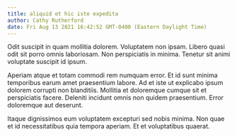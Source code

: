 ```yaml
---
title: aliquid et hic iste expedita
author: Cathy Rutherford
date: Fri Aug 13 2021 16:42:52 GMT-0400 (Eastern Daylight Time)
---
```

Odit suscipit in quam mollitia dolorem. Voluptatem non ipsam. Libero quasi odit sit porro omnis laboriosam. Non perspiciatis in minima. Tenetur sit animi voluptate suscipit id ipsum.

 Aperiam atque et totam commodi rem numquam error. Et id sunt minima temporibus earum amet praesentium labore. Ad et iste ut explicabo ipsum dolorem corrupti non blanditiis. Mollitia et doloremque cumque sit et perspiciatis facere. Deleniti incidunt omnis non quidem praesentium. Error doloremque aut deserunt.

 Itaque dignissimos eum voluptatem excepturi sed nobis minima. Non quae et id necessitatibus quia tempora aperiam. Et et voluptatibus quaerat.